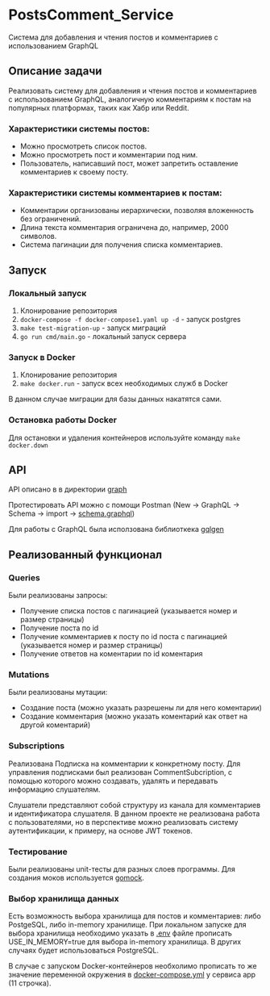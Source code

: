 # PostsComment_Service
Система для добавления и чтения постов и комментариев с использованием GraphQL

## Описание задачи
Реализовать систему для добавления и чтения постов и комментариев с использованием GraphQL, 
аналогичную комментариям к постам на популярных платформах, таких как Хабр или Reddit. 

### Характеристики системы постов: 
- Можно просмотреть список постов. 
- Можно просмотреть пост и комментарии под ним. 
- Пользователь, написавший пост, может запретить оставление комментариев к своему посту. 

### Характеристики системы комментариев к постам: 
- Комментарии организованы иерархически, позволяя вложенность без ограничений. 
- Длина текста комментария ограничена до, например, 2000 символов. 
- Система пагинации для получения списка комментариев.

## Запуск
### Локальный запуск
1. Клонирование репозитория
2. `docker-compose -f docker-compose1.yaml up -d` - запуск postgres
3. `make test-migration-up` - запуск миграций
4. `go run cmd/main.go` - локальный запуск сервера

### Запуск в Docker
1. Клонирование репозитория
2. `make docker.run` - запуск всех необходимых служб в Docker

В данном случае миграции для базы данных накатятся сами.

### Остановка работы Docker
Для остановки и удаления контейнеров используйте команду `make docker.down`

## API
API описано в в директории [graph](graph/schema.graphql)

Протестировать API можно с помощи Postman (New -> GraphQL -> Schema -> import -> [schema.graphql](.\graph\schema.graphql))

Для работы с GraphQL была исползована библиоткека [gqlgen](https://gqlgen.com/)

## Реализованный функционал
### Queries
Были реализованы запросы:
- Получение списка постов с пагинацией (указывается номер и размер страницы)
- Получение поста по id 
- Получение комментариев к посту по id поста с пагинацией (указывается номер и размер страницы)
- Получение ответов на коментарии по id коментария

### Mutations
Были реализованы мутации:
- Создание поста (можно указать разрешены ли для него коментарии)
- Создание комментария (можно указать коментарий как ответ на другой коментарий)

### Subscriptions 
Реализована Подписка на комментарии к конкретному посту. 
Для управления подписками был реализован CommentSubcription, с помощью которого можно создавать, 
удалять и передавать информацию слушателям. 

Слушатели представляют собой структуру из канала для комментариев и идентификатора слушателя. 
В данном проекте не реализована работа с пользователями, но в перспективе можно реализовать систему аутентификации, к примеру, на основе JWT токенов.

### Тестирование
Были реализованы unit-тесты для разных слоев программы.
Для создания моков используется [gomock](https://github.com/golang/mock).

### Выбор хранилища данных
Есть возможность выбора хранилища для постов и комментариев: либо PostgeSQL, либо in-memory хранилище.
При локальном запуске для выбора хранилища необходимо указать в [.env](./.env) файле прописать USE_IN_MEMORY=true 
для выбора in-memory хранилища. В других случаях будет использоваться PostgreSQL.

В случае с запуском Docker-контейнеров необхолимо прописать то же значение переменной окружения 
в [docker-compose.yml](docker-compose.yaml) у сервиса app (11 строчка).
